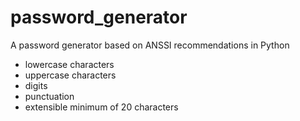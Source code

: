 # password_generator
A password generator based on ANSSI recommendations in Python

 -  lowercase characters
 -  uppercase characters
 -  digits
 -  punctuation 
 -  extensible minimum of 20 characters
